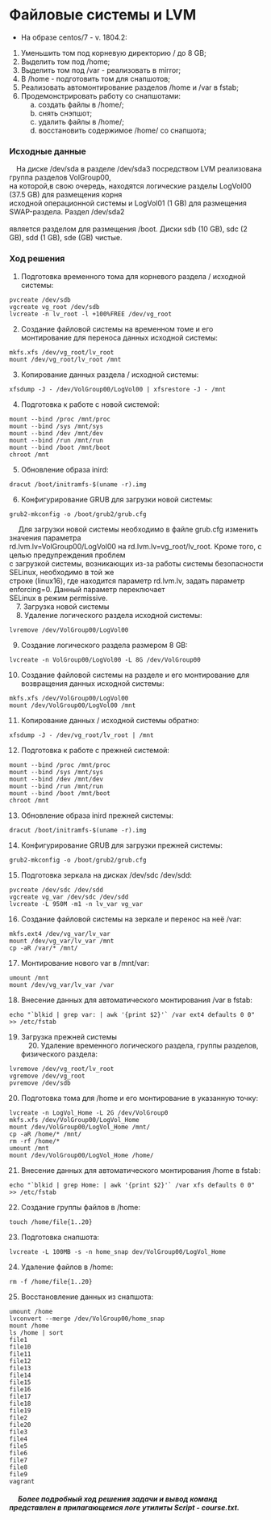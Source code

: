# Файловые системы и LVM #
  - На образе centos/7 - v. 1804.2:<br/>
1. Уменьшить том под корневую директорию / до 8 GB;<br/>
2. Выделить том под /home;<br/>
3. Выделить том под /var - реализовать в mirror;<br/>
4. В /home - подготовить том для снапшотов;<br/>
5. Реализовать автомонтирование разделов /home и /var в fstab;<br/>
6. Продемонстрировать работу со снапшотами:<br/>
&ensp;&ensp; a. создать файлы в /home/;<br/>
&ensp;&ensp; b. снять снэпшот;<br/>
&ensp;&ensp; c. удалить файлы в /home/;<br/>
&ensp;&ensp; d. восстановить содержимое /home/ со снапшота;<br/>
### Исходные данные ###
&ensp;&ensp;На диске /dev/sda в разделе /dev/sda3 посредством LVM реализована группа разделов VolGroup00,<br/> 
на которой,в свою очередь, находятся логические разделы LogVol00 (37.5 GB) для размещения корня<br/> 
исходной операционной системы и LogVol01 (1 GB) для размещения SWAP-раздела. Раздел /dev/sda2<br/>  
является разделом для размещения /boot. Диски sdb (10 GB), sdc (2 GB), sdd (1 GB), sde (GB) чистые. 
### Ход решения ###
1. Подготовка временного тома для корневого раздела / исходной системы:
```shell
pvcreate /dev/sdb
vgcreate vg_root /dev/sdb
lvcreate -n lv_root -l +100%FREE /dev/vg_root
```
2. Создание файловой системы на временном томе и его монтирование для переноса данных исходной системы:
```shell
mkfs.xfs /dev/vg_root/lv_root
mount /dev/vg_root/lv_root /mnt
```
3. Копирование данных раздела / исходной системы:
```shell
xfsdump -J - /dev/VolGroup00/LogVol00 | xfsrestore -J - /mnt
```
4. Подготовка к работе с новой системой:
```shell
mount --bind /proc /mnt/proc
mount --bind /sys /mnt/sys
mount --bind /dev /mnt/dev
mount --bind /run /mnt/run
mount --bind /boot /mnt/boot
chroot /mnt
```
5. Обновление образа inird:
```shell
dracut /boot/initramfs-$(uname -r).img
```
6. Конфигурирование GRUB для загрузки новой системы:
```shell
grub2-mkconfig -o /boot/grub2/grub.cfg
```
&ensp;&ensp; Для загрузки новой системы необходимо в файле grub.cfg изменить значения параметра<br/>
rd.lvm.lv=VolGroup00/LogVol00 на rd.lvm.lv=vg_root/lv_root. Кроме того, с целью предупреждения проблем <br/> 
с загрузкой системы, возникающих из-за работы системы безопасности SELinux, необходимо в той же<br/> 
строке (linux16), где находится параметр rd.lvm.lv, задать параметр enforcing=0. Данный параметр переключает<br/>
SELinux в режим permissive. <br/>
&ensp;&ensp;7. Загрузка новой системы <br/>
&ensp;&ensp;8. Удаление логического раздела исходной системы:
```shell
lvremove /dev/VolGroup00/LogVol00
```
9. Создание логического раздела размером 8 GB:
```shell
lvcreate -n VolGroup00/LogVol00 -L 8G /dev/VolGroup00
```
10. Создание файловой системы на разделе и его монтирование для возвращения данных исходной системы:
```shell
mkfs.xfs /dev/VolGroup00/LogVol00
mount /dev/VolGroup00/LogVol00 /mnt
```
11. Копирование данных / исходной системы обратно:
```shell
xfsdump -J - /dev/vg_root/lv_root | /mnt
```
12. Подготовка к работе с прежней системой:
```shell
mount --bind /proc /mnt/proc
mount --bind /sys /mnt/sys
mount --bind /dev /mnt/dev
mount --bind /run /mnt/run
mount --bind /boot /mnt/boot
chroot /mnt
```
13. Обновление образа inird прежней системы:
```shell
dracut /boot/initramfs-$(uname -r).img
```
14. Конфигурирование GRUB для загрузки прежней системы:
```shell
grub2-mkconfig -o /boot/grub2/grub.cfg
```
15. Подготовка зеркала на дисках /dev/sdc /dev/sdd:
```shell
pvcreate /dev/sdc /dev/sdd
vgcreate vg_var /dev/sdc /dev/sdd
lvcreate -L 950M -m1 -n lv_var vg_var
```
16. Создание файловой системы на зеркале и перенос на неё /var:
```shell
mkfs.ext4 /dev/vg_var/lv_var
mount /dev/vg_var/lv_var /mnt
cp -aR /var/* /mnt/
```
17. Монтирование нового var в /mnt/var:
```shell
umount /mnt
mount /dev/vg_var/lv_var /var
```
18. Внесение данных для автоматического монтирования /var в fstab:
```shell
echo "`blkid | grep var: | awk '{print $2}'` /var ext4 defaults 0 0" >> /etc/fstab
```
19. Загрузка прежней системы <br/>
&ensp;&ensp;20. Удаление временного логического раздела, группы разделов, физического раздела:
```shell
lvremove /dev/vg_root/lv_root
vgremove /dev/vg_root
pvremove /dev/sdb
```
20. Подготовка тома для /home и его монтирование в указанную точку:
```shell
lvcreate -n LogVol_Home -L 2G /dev/VolGroup0
mkfs.xfs /dev/VolGroup00/LogVol_Home
mount /dev/VolGroup00/LogVol_Home /mnt/
cp -aR /home/* /mnt/
rm -rf /home/*
umount /mnt
mount /dev/VolGroup00/LogVol_Home /home/
```
21. Внесение данных для автоматического монтирования /home в fstab:
```shell
echo "`blkid | grep Home: | awk '{print $2}'` /var xfs defaults 0 0" >> /etc/fstab
```
22. Создание группы файлов в /home:
```shell
touch /home/file{1..20}
```
23. Подготовка снапшота:
```shell
lvcreate -L 100MB -s -n home_snap dev/VolGroup00/LogVol_Home
```
24. Удаление файлов в /home:
```shell
rm -f /home/file{1..20}
```
25. Восстановление данных из снапшота:
```shell
umount /home
lvconvert --merge /dev/VolGroup00/home_snap
mount /home
ls /home | sort
file1
file10
file11
file12
file13
file14
file15
file16
file17
file18
file19
file2
file20
file3
file4
file5
file6
file7
file8
file9
vagrant
```
##### &ensp;&ensp; Более подробный ход решения задачи и вывод команд представлен в прилагающемся логе утилиты Script - course.txt. #####
